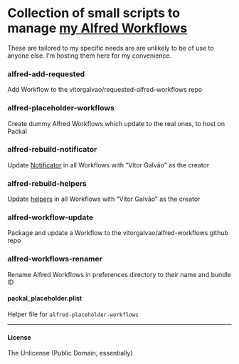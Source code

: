 # Collection of small scripts to manage [my Alfred Workflows](https://github.com/vitorgalvao/alfred-workflows/)

These are tailored to my specific needs are are unlikely to be of use to anyone else. I’m hosting them here for my convenience.

### alfred-add-requested
Add Workflow to the vitorgalvao/requested-alfred-workflows repo

### alfred-placeholder-workflows
Create dummy Alfred Workflows which update to the real ones, to host on Packal

### alfred-rebuild-notificator
Update [Notificator](https://github.com/vitorgalvao/notificator) in all Workflows with “Vítor Galvão” as the creator

### alfred-rebuild-helpers
Update [helpers](https://github.com/vitorgalvao/alfred-workflows/tree/master/_helpers) in all Workflows with “Vítor Galvão” as the creator

### alfred-workflow-update
Package and update a Workflow to the vitorgalvao/alfred-workflows github repo

### alfred-workflows-renamer
Rename Alfred Workflows in preferences directory to their name and bundle ID

#### packal_placeholder.plist
Helper file for `alfred-placeholder-workflows`

---

#### License
The Unlicense (Public Domain, essentially)
